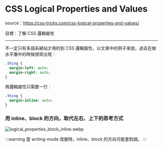 # CSS Logical Properties and Values

source：https://css-tricks.com/css-logical-properties-and-values/

目標：了解 CSS 邏輯屬性

---

不一定只有多語系網站才用的到 CSS 邏輯屬性，以文章中的例子來說，過去在做水平置中的時候很常出現：

```CSS
.thing {
  margin-left: auto;
  margin-right: auto;
}
```

用邏輯屬性只需要一行：

```CSS
.thing {
  margin-inline: auto;
}
```

### 用 inline、block 的方向，取代左右、上下的思考方式

![logical_properties_block_inline.webp](/frontend/css/logical_properties_block_inline.webp)

:::warning
當 writing-mode 改變時，inline、block 的方向可能會對調。
:::
